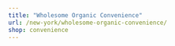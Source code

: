 ```yaml
---
title: "Wholesome Organic Convenience"
url: /new-york/wholesome-organic-convenience/
shop: convenience
---
```

